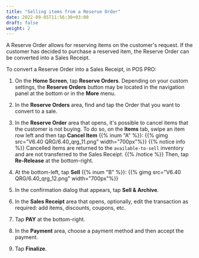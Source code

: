 ```yaml
---
title: "Selling items from a Reserve Order"
date: 2022-09-05T11:56:30+03:00
draft: false
weight: 2
---
```

A Reserve Order allows for reserving items on the customer's request. If the customer has decided to purchase a reserved item, the Reserve Order can be converted into a Sales Receipt.

To convert a Reserve Order into a Sales Receipt, in POS PRO:

1. On the **Home Screen**, tap **Reserve Orders**. Depending on your custom settings, the **Reserve Orders** button may be located in the navigation panel at the bottom or in the **More** menu.

2. In the **Reserve Orders** area, find and tap the Order that you want to convert to a sale. 

3. In the **Reserve Order** area that opens, it's possible to cancel items that the customer is not buying. To do so, on the **Items** tab, swipe an item row left and then tap **Cancel Item** {{% inum "A" %}}:
{{% gimg src="V6.40 QRG/6.40_qrg_11.png" width="700px"%}}
{{% notice info %}}
Cancelled items are returned to the `available-to-sell` inventory and are not transferred to the Sales Receipt.
{{% /notice %}}
Then, tap **Re-Release** at the bottom-right.

4. At the bottom-left, tap **Sell** {{% inum "B" %}}:
{{% gimg src="V6.40 QRG/6.40_qrg_12.png" width="700px"%}}

5. In the confirmation dialog that appears, tap **Sell & Archive**.

6. In the **Sales Receipt** area that opens, optionally, edit the transaction as required: add items, discounts, coupons, etc.

7. Tap **PAY** at the bottom-right.

8. In the **Payment** area, choose a payment method and then accept the payment.

9. Tap **Finalize**.